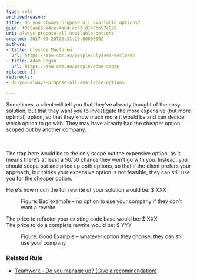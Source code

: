 ```yaml
---
type: rule
archivedreason: 
title: Do you always propose all available options?
guid: f965aa66-a4ce-4a64-ac33-d146bb57e878
uri: always-propose-all-available-options
created: 2017-09-20T22:31:19.0000000Z
authors:
- title: Ulysses Maclaren
  url: https://ssw.com.au/people/ulysses-maclaren
- title: Adam Cogan
  url: https://ssw.com.au/people/adam-cogan
related: []
redirects:
- do-you-always-propose-all-available-options

---
```



​Sometimes, a client will tell you that they’ve already thought of the easy solution, but that they want you to investigate the more expensive (but more optimal) option, so that they know much more it would be and can decide which option to go with. They may have already had the cheaper option scoped out by another company.<br>
<br><excerpt class='endintro'></excerpt><br>
<p>The trap here would be to the only&#160;scope out the expensive option, as it means there’s at least a 50/50 chance they won’t go with you. Instead, you should scope out and price up both options, so that if the client prefers your approach, but thinks your expensive option is not feasible, they can still use you for the cheaper option.</p><p class="ssw15-rteElement-GreyBox">Here's how much the full rewrite of your solution would be&#58; $ ​XXX</p><dd class="ssw15-rteElement-FigureBad">Figure&#58; Bad example – no option to use your company if they don’t want a rewrite</dd><p class="ssw15-rteElement-GreyBox">The price to refactor your existing code base would be&#58; $&#160;XXX<br>The price to do a complete rewrite would be&#58; $ YYY</p><dd class="ssw15-rteElement-FigureGood">Figure&#58; Good Example – whatever option they choose, they can still use your company​<br></dd><h3 class="ssw15-rteElement-H3">​​Related Rule<br></h3><ul><li><a href="/_layouts/15/FIXUPREDIRECT.ASPX?WebId=3dfc0e07-e23a-4cbb-aac2-e778b71166a2&amp;TermSetId=07da3ddf-0924-4cd2-a6d4-a4809ae20160&amp;TermId=ba07b0d2-ccce-4584-a636-f3a5d9bec2cf">Teamwork - Do you manage up? (Give a recommendation)​​​</a><br></li></ul>


